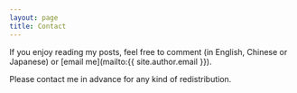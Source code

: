 ```yaml
---
layout: page
title: Contact
---
```


If you enjoy reading my posts, feel free to comment (in English, Chinese or Japanese) or [email me](mailto:{{ site.author.email }}).

Please contact me in advance for any kind of redistribution.